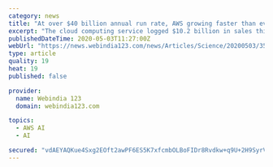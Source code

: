 ```yaml
---
category: news
title: "At over $40 billion annual run rate, AWS growing faster than ever"
excerpt: "The cloud computing service logged $10.2 billion in sales this quarter, up from $7.7 billion from the year-ago quarter a growth rate of 33 per cent. According to Amazon, AWS now spans 76 Availability Zones within 24 geographic regions,"
publishedDateTime: 2020-05-03T11:27:00Z
webUrl: "https://news.webindia123.com/news/Articles/Science/20200503/3551645.html"
type: article
quality: 19
heat: 19
published: false

provider:
  name: Webindia 123
  domain: webindia123.com

topics:
  - AWS AI
  - AI

secured: "vdAEYAQKue4Sxg2EOft2awPF6ES5K7xfcmbOLBoFIDr8Rvdkw+q9U+2H9SyrV8+Jti2Z2RwKzfWdXNYmZsBFAPRMLXuGPRlTt4lRbJkgM5pX/qY+bW3nkZvm9v3c4VvBqTHiWIjIU03lwcIqH+XPTc8K08InjsAHvojUgXi+cFjNPwHruS2nSKXQFzDTuhXGnPit8uoOieg1QgbTo/eUcWW9EOeUEo8ngkEp3fjLlFBzN8WKKoNrUicph5kZ0179qRblPB5YuXAhUDhR7HDGBeVx//jIc7bFuQfi+pir9qAxt6Oavb+ldoHZNQwO3H3P;nml0AWOjeYMcsFBHwkMjoA=="
---
```


